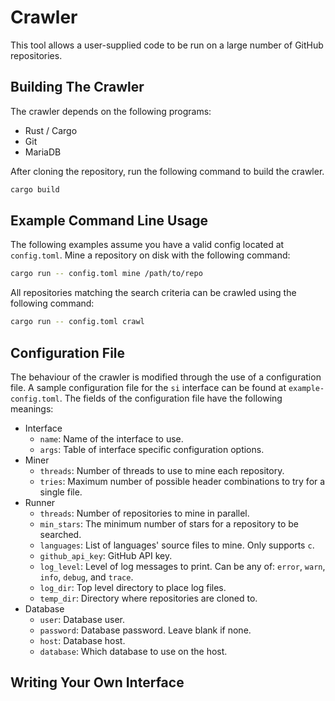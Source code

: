 # Crawler

This tool allows a user-supplied code to be run on a large number of GitHub
repositories.

## Building The Crawler

The crawler depends on the following programs:

- Rust / Cargo
- Git
- MariaDB

After cloning the repository, run the following command to build the crawler.

``` sh
cargo build
```

## Example Command Line Usage

The following examples assume you have a valid config located at `config.toml`.
Mine a repository on disk with the following command:

``` sh
cargo run -- config.toml mine /path/to/repo
```

All repositories matching the search criteria can be crawled using the following
command:

``` sh
cargo run -- config.toml crawl 
```

## Configuration File

The behaviour of the crawler is modified through the use of a configuration
file.
A sample configuration file for the `si` interface can be found at
`example-config.toml`.
The fields of the configuration file have the following meanings:

- Interface
  - `name`: Name of the interface to use.
  - `args`: Table of interface specific configuration options.
- Miner
  - `threads`: Number of threads to use to mine each repository.
  - `tries`: Maximum number of possible header combinations to try for a single file.
- Runner
  - `threads`: Number of repositories to mine in parallel.
  - `min_stars`: The minimum number of stars for a repository to be searched.
  - `languages`: List of languages' source files to mine. Only supports `c`.
  - `github_api_key`: GitHub API key.
  - `log_level`: Level of log messages to print. Can be any of: `error`, `warn`, `info`, `debug`, and `trace`.
  - `log_dir`: Top level directory to place log files.
  - `temp_dir`: Directory where repositories are cloned to.
- Database
  - `user`: Database user.
  - `password`: Database password. Leave blank if none.
  - `host`: Database host.
  - `database`: Which database to use on the host.

## Writing Your Own Interface
